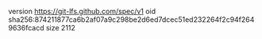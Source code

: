 version https://git-lfs.github.com/spec/v1
oid sha256:874211877ca6b2af07a9c298be2d6ed7dcec51ed232264f2c94f2649636fcacd
size 2112
